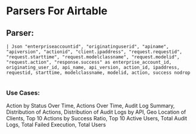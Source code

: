 # Parsers For Airtable

## Parser:
```
| Json "enterpriseaccountid", "originatinguserid", "apiname", "apiversion", "actionid", "client.ipaddress", "request.requestid", "request.starttime", "request.modelclassname", "request.modelid", "request.action", "response.success" as enterprise_account_id, originating_user_id, api_name, api_version, action_id, ipaddress, requestid, starttime, modelclassname, modelid, action, success nodrop
 
```
### Use Cases:
Action by Status Over Time, Actions Over Time, Audit Log Summary, Distribution of Actions, Distribution of Audit Logs by API, Geo Location of Clients, Top 10 Actions by Success Ratio, Top 10 Active Users, Total Audit Logs, Total Failed Execution, Total Users


